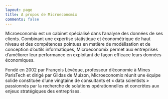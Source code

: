 ```yaml
---
layout: page
title: A propos de Microeconomix
comments: false
---
```



Microeconomix est un cabinet spécialisé dans l’analyse des données de ses clients. Combinant une expertise statistique et économétrique de haut niveau et des compétences pointues en matière de modélisation et de conception d’outils informatiques, Microeconomix permet aux entreprises d’améliorer leur performance en exploitant de façon efficace leurs données économiques.

Fondé en 2002 par François Lévêque, professeur d’économie à Mines ParisTech et dirigé par Gildas de Muizon, Microeconomix réunit une équipe solide constituée d’une vingtaine de consultants et « data scientists » passionnés par la recherche de solutions opérationnelles et concrètes aux enjeux stratégiques des entreprises.  

